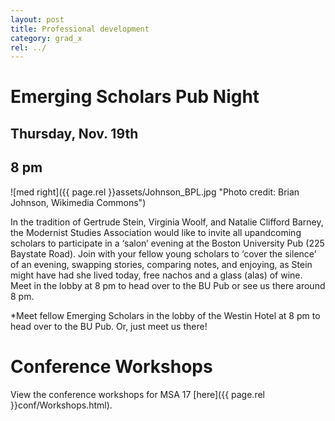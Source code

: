 ```yaml
---
layout: post
title: Professional development
category: grad_x
rel: ../
---
```



# Emerging Scholars Pub Night

## Thursday, Nov. 19th

## 8 pm

![med right]({{ page.rel }}assets/Johnson_BPL.jpg "Photo credit: Brian Johnson, Wikimedia Commons")

In the tradition of Gertrude Stein, Virginia Woolf, and Natalie Clifford Barney, the Modernist Studies Association would like to invite all up­and­coming scholars to participate in a ‘salon’ evening at the Boston University Pub (225 Baystate Road). Join with your fellow young scholars to ‘cover the silence’ of an evening, swapping stories, comparing notes, and enjoying, as Stein might have had she lived today, free nachos and a glass (alas) of wine. Meet in the lobby at 8 pm to head over to the BU Pub or see us there around 8 pm. 

*Meet fellow Emerging Scholars in the lobby of the Westin Hotel at 8 pm to head over to the BU Pub. Or, just meet us there!

# Conference Workshops

View the conference workshops for MSA 17 [here]({{ page.rel }}conf/Workshops.html).